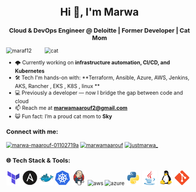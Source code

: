<h1 align="center">Hi 👋, I'm Marwa</h1>
<h3 align="center">Cloud & DevOps Engineer @ Deloitte | Former Developer | Cat Mom</h3>
<img align="right" alt="cat" width="400" src="https://media.licdn.com/dms/image/v2/C4E22AQFiBhrsiWjXmQ/feedshare-shrink_800/feedshare-shrink_800/0/1642555280663?e=1750896000&v=beta&t=JYSKMC3WcBqnFKD5V4xbneG_-N79L1TVuE_Hsp_dXmc">

<p align="left">
  <img src="https://komarev.com/ghpvc/?username=maraf12&label=Profile%20views&color=0e75b6&style=flat" alt="maraf12" />
</p>

- 🌩️ Currently working on **infrastructure automation, CI/CD, and Kubernetes**  
- 🛠️ Tech I'm hands-on with: **Terraform, Ansible, Azure, AWS, Jenkins, AKS, Rancher , EKS , K8S , linux **  
- 💻 Previously a developer — now I bridge the gap between code and cloud  
- 📫 Reach me at **marwamaarouf2@gmail.com**  
- 😺 Fun fact: I’m a proud cat mom to **Sky**

<h3 align="left">Connect with me:</h3>
<p align="left">
  <a href="https://linkedin.com/in/marwa-maarouf-01102719a" target="blank"><img align="center" src="https://raw.githubusercontent.com/rahuldkjain/github-profile-readme-generator/master/src/images/icons/Social/linked-in-alt.svg" alt="marwa-maarouf-01102719a" height="30" width="40" /></a>
  <a href="https://fb.com/marwamaarouf" target="blank"><img align="center" src="https://raw.githubusercontent.com/rahuldkjain/github-profile-readme-generator/master/src/images/icons/Social/facebook.svg" alt="marwamaarouf" height="30" width="40" /></a>
  <a href="https://instagram.com/justmarwa_" target="blank"><img align="center" src="https://raw.githubusercontent.com/rahuldkjain/github-profile-readme-generator/master/src/images/icons/Social/instagram.svg" alt="justmarwa_" height="30" width="40" /></a>
</p>

<h3 align="left">🌐 Tech Stack & Tools:</h3>
<p align="left">
  <!-- DevOps & Infra -->
  <img src="https://raw.githubusercontent.com/devicons/devicon/master/icons/terraform/terraform-original.svg" alt="terraform" width="40" height="40"/>
  <img src="https://raw.githubusercontent.com/devicons/devicon/master/icons/ansible/ansible-original.svg" alt="ansible" width="40" height="40"/>
  <img src="https://raw.githubusercontent.com/devicons/devicon/master/icons/docker/docker-original.svg" alt="docker" width="40" height="40"/>
  <img src="https://raw.githubusercontent.com/devicons/devicon/master/icons/kubernetes/kubernetes-plain.svg" alt="kubernetes" width="40" height="40"/>
  <img src="https://raw.githubusercontent.com/devicons/devicon/master/icons/jenkins/jenkins-original.svg" alt="jenkins" width="40" height="40"/>
  <img src="https://www.vectorlogo.zone/logos/amazon_aws/amazon_aws-icon.svg" alt="aws" width="40" height="40"/>
  <img src="https://www.vectorlogo.zone/logos/microsoft_azure/microsoft_azure-icon.svg" alt="azure" width="40" height="40"/>
  <!-- Programming -->
  <img src="https://raw.githubusercontent.com/devicons/devicon/master/icons/python/python-original.svg" alt="python" width="40" height="40"/>
  <img src="https://raw.githubusercontent.com/devicons/devicon/master/icons/java/java-original.svg" alt="java" width="40" height="40"/>
  <!-- Other -->
  <img src="https://raw.githubusercontent.com/devicons/devicon/master/icons/linux/linux-original.svg" alt="linux" width="40" height="40"/>
  <img src="https://raw.githubusercontent.com/devicons/devicon/master/icons/git/git-original.svg" alt="git" width="40" height="40"/>
</p>
